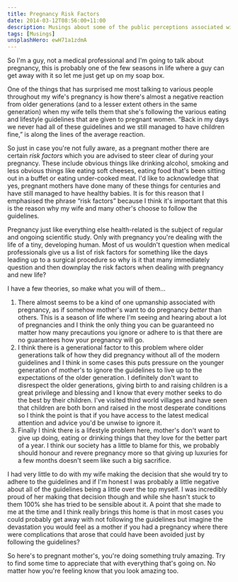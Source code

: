 ```yaml
---
title: Pregnancy Risk Factors
date: 2014-03-12T08:56:00+11:00
description: Musings about some of the public perceptions associated with the various eating and lifestyle guidelines given to pregnant women.
tags: [Musings]
unsplashHero: ewH71a1zdmA
---
```


So I'm a guy, not a medical professional and I'm going to talk about pregnancy, this is probably one of the few seasons in life where a guy can get away with it so let me just get up on my soap box.

One of the things that has surprised me most talking to various people throughout my wife's pregnancy is how there's almost a negative reaction from older generations (and to a lesser extent others in the same generation) when my wife tells them that she's following the various eating and lifestyle guidelines that are given to pregnant women. “Back in my days we never had all of these guidelines and we still managed to have children fine,” is along the lines of the average reaction.

So just in case you're not fully aware, as a pregnant mother there are certain _risk factors_ which you are advised to steer clear of during your pregnancy. These include obvious things like drinking alcohol, smoking and less obvious things like eating soft cheeses, eating food that's been sitting out in a buffet or eating under-cooked meat. I'd like to acknowledge that yes, pregnant mothers have done many of these things for centuries and have still managed to have healthy babies. It is for this reason that I emphasised the phrase “risk factors” because I think it's important that this is the reason why my wife and many other's choose to follow the guidelines.

Pregnancy just like everything else health-related is the subject of regular and ongoing scientific study. Only with pregnancy you're dealing with the life of a tiny, developing human. Most of us wouldn't question when medical professionals give us a list of risk factors for something like the days leading up to a surgical procedure so why is it that many immediately question and then downplay the risk factors when dealing with pregnancy and new life?

I have a few theories, so make what you will of them...

1. There almost seems to be a kind of one upmanship associated with pregnancy, as if somehow mother's want to do pregnancy _better_ than others. This is a season of life where I'm seeing and hearing about a lot of pregnancies and I think the only thing you can be guaranteed no matter how many precautions you ignore or adhere to is that there are no guarantees how your pregnancy will go.
2. I think there is a generational factor to this problem where older generations talk of how they did pregnancy without all of the modern guidelines and I think in some cases this puts pressure on the younger generation of mother's to ignore the guidelines to live up to the expectations of the older generation. I definitely don't want to disrespect the older generations, giving birth to and raising children is a great privilege and blessing and I know that every mother seeks to do the best by their children. I've visited third world villages and have seen that children are both born and raised in the most desperate conditions so I think the point is that if you have access to the latest medical attention and advice you'd be unwise to ignore it.
3. Finally I think there is a lifestyle problem here, mother's don't want to give up doing, eating or drinking things that they love for the better part of a year. I think our society has a little to blame for this, we probably should honour and revere pregnancy more so that giving up luxuries for a few months doesn't seem like such a big sacrifice.

I had very little to do with my wife making the decision that she would try to adhere to the guidelines and if I'm honest I was probably a little negative about all of the guidelines being a little over the top myself. I was incredibly proud of her making that decision though and while she hasn't stuck to them 100% she has tried to be sensible about it. A point that she made to me at the time and I think really brings this home is that in most cases you could probably get away with not following the guidelines but imagine the devastation you would feel as a mother if you had a pregnancy where there were complications that arose that could have been avoided just by following the guidelines?

So here's to pregnant mother's, you're doing something truly amazing. Try to find some time to appreciate that with everything that's going on. No matter how you're feeling know that you look amazing too.
